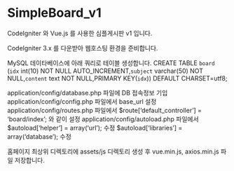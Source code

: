 # SimpleBoard_v1
CodeIgniter 와 Vue.js 를 사용한 심플게시판 v1 입니다.

CodeIgniter 3.x 를 다운받아 웹호스팅 환경을 준비합니다.

MySQL 데이타베이스에 아래 쿼리로 테이블 생성합니다.
CREATE TABLE `board` (`idx` int(10) NOT NULL AUTO_INCREMENT,`subject` varchar(50) NOT NULL,`content` text NOT NULL,PRIMARY KEY(`idx`)) DEFAULT CHARSET=utf8;

application/config/database.php 파일에 DB 접속정보 기입
application/config/config.php 파일에서 base_url 설정
application/config/routes.php 파일에서 $route[‘default_controller’] = ‘board/index’;  와 같이 설정
application/config/autoload.php 파일에서
    $autoload[‘helper’] = array(‘url’); 수정
    $autoload[‘libraries’] = array(‘database’); 수정

홈페이지 최상위 디렉토리에 assets/js 디렉토리 생성 후 vue.min.js, axios.min.js 파일 저장합니다.
